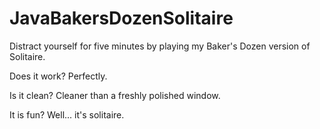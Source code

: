 # JavaBakersDozenSolitaire
Distract yourself for five minutes by playing my Baker's Dozen version of Solitaire.

Does it work? Perfectly.

Is it clean? Cleaner than a freshly polished window.

It is fun? Well... it's solitaire.
